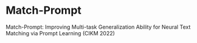 # Match-Prompt
Match-Prompt: Improving Multi-task Generalization Ability for Neural Text Matching via Prompt Learning (CIKM 2022)
